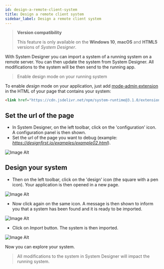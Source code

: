 ```yaml
---
id: design-a-remote-client-system
title: Design a remote client system
sidebar_label: Design a remote client system
---
```


>**Version compatibility**
>
>This feature is only available on the **Windows 10**, **macOS** and **HTML5** versions of *System Designer*.

With System Designer you can import a system of a running system on a remote server. You can then update the system from System Designer. All modifications to the system will be then send to the running app.

>Enable design mode on your running system

To enable *design* mode on your application, just add [mode-admin extension](https://github.com/design-first/system-runtime/tree/master/extensions) in the HTML of your page that contains your system:

```html
<link href="https://cdn.jsdelivr.net/npm/system-runtime@3.1.0/extensions/mode-admin.json" type="application/json" rel="system">
```

## Set the url of the page

* In System Designer, on the left toolbar, click on the 'configuration' icon. A configuration panel is then shown.
* Set the url of the page you want to debug (example: *https://designfirst.io/examples/example02.html*).

![Image Alt](../img/7507956-configuration.png)

## Design your system

* Then on the left toolbar, click on the 'design' icon (the square with a pen icon). Your application is then opened in a new page.

![Image Alt](../img/30917c1-run.png)

* Now click again on the same icon. A message is then shown to inform you that a system has been found and it is ready to be imported.

![Image Alt](../img/9989ec2-search.png)

* Click on *Import* button. The system is then imported.

![Image Alt](../img/1a07cd2-import.png)

Now you can explore your system. 

>All modifications to the system in System Designer will impact the running system.